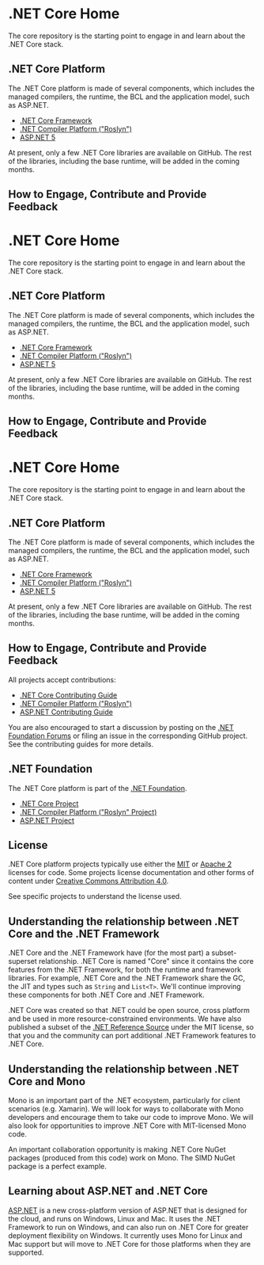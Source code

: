 # .NET Core Home

The core repository is the starting point to engage in and learn about the
.NET Core stack.

## .NET Core Platform

The .NET Core platform is made of several components, which includes the
managed compilers, the runtime, the BCL and the application model, such as
ASP.NET.

* [.NET Core Framework](https://github.com/dotnet/corefx)
* [.NET Compiler Platform ("Roslyn")](https://roslyn.codeplex.com)
* [ASP.NET 5](https://github.com/aspnet/home)

At present, only a few .NET Core libraries are available on GitHub. The rest of
the libraries, including the base runtime, will be added in the coming months.

## How to Engage, Contribute and Provide Feedback
# .NET Core Home

The core repository is the starting point to engage in and learn about the
.NET Core stack.

## .NET Core Platform

The .NET Core platform is made of several components, which includes the
managed compilers, the runtime, the BCL and the application model, such as
ASP.NET.

* [.NET Core Framework](https://github.com/dotnet/corefx)
* [.NET Compiler Platform ("Roslyn")](https://roslyn.codeplex.com)
* [ASP.NET 5](https://github.com/aspnet/home)

At present, only a few .NET Core libraries are available on GitHub. The rest of
the libraries, including the base runtime, will be added in the coming months.

## How to Engage, Contribute and Provide Feedback

# .NET Core Home

The core repository is the starting point to engage in and learn about the
.NET Core stack.

## .NET Core Platform

The .NET Core platform is made of several components, which includes the
managed compilers, the runtime, the BCL and the application model, such as
ASP.NET.

* [.NET Core Framework](https://github.com/dotnet/corefx)
* [.NET Compiler Platform ("Roslyn")](https://roslyn.codeplex.com)
* [ASP.NET 5](https://github.com/aspnet/home)

At present, only a few .NET Core libraries are available on GitHub. The rest of
the libraries, including the base runtime, will be added in the coming months.

## How to Engage, Contribute and Provide Feedback

All projects accept contributions:

* [.NET Core Contributing Guide](https://github.com/dotnet/corefx/wiki/Contributing)
* [.NET Compiler Platform ("Roslyn")](https://roslyn.codeplex.com/wikipage?title=How%20to%20Contribute&referringTitle=Home)
* [ASP.NET Contributing Guide](https://github.com/aspnet/Home/blob/master/CONTRIBUTING.md)

You are also encouraged to start a discussion by posting on the
[.NET Foundation Forums](http://forums.dotnetfoundation.org/) or filing an
issue in the corresponding GitHub project. See the contributing guides for more
details.

## .NET Foundation

The .NET Core platform is part of the [.NET Foundation](http://www.dotnetfoundation.org/projects).

* [.NET Core Project](http://www.dotnetfoundation.org/netcore5)
* [.NET Compiler Platform ("Roslyn" Project)](http://www.dotnetfoundation.org/dotnet-compiler-platform)
* [ASP.NET Project](http://www.dotnetfoundation.org/aspnet-vnext)

## License

.NET Core platform projects typically use either the [MIT](LICENSE) or
[Apache 2](http://www.apache.org/licenses/LICENSE-2.0) licenses for code.
Some projects license documentation and other forms of content under
[Creative Commons Attribution 4.0](http://creativecommons.org/licenses/by/4.0/).

See specific projects to understand the license used.

## Understanding the relationship between .NET Core and the .NET Framework

.NET Core and the .NET Framework have (for the most part) a subset-superset
relationship. .NET Core is named "Core" since it contains the core features from
the .NET Framework, for both the runtime and framework libraries. For example,
.NET Core and the .NET Framework share the GC, the JIT and types such as
`String` and `List<T>`. We'll continue improving these components for both .NET
Core and .NET Framework.

.NET Core was created so that .NET could be open source, cross platform and be
used in more resource-constrained environments. We have also published a subset
of the [.NET Reference Source](https://github.com/Microsoft/referencesource)
under the MIT license, so that you and the community can port additional .NET
Framework features to .NET Core.

## Understanding the relationship between .NET Core and Mono

Mono is an important part of the .NET ecosystem, particularly for client
scenarios (e.g. Xamarin). We will look for ways to collaborate with Mono
developers and encourage them to take our code to improve Mono. We will also
look for opportunities to improve .NET Core with MIT-licensed Mono code.

An important collaboration opportunity is making .NET Core NuGet packages
(produced from this code) work on Mono. The SIMD NuGet package is a perfect
example.

## Learning about ASP.NET and .NET Core

[ASP.NET](https://github.com/aspnet/home) is a new cross-platform version of
ASP.NET that is designed for the cloud, and runs on Windows, Linux and Mac. It
uses the .NET Framework to run on Windows, and can also run on .NET Core for
greater deployment flexibility on Windows. It currently uses Mono for Linux and
Mac support but will move to .NET Core for those platforms when they are
supported.
